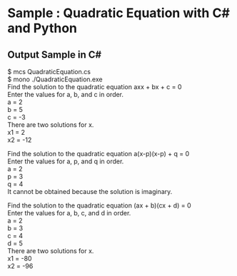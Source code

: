 # Sample : Quadratic Equation with C# and Python

## Output Sample in C#

$ mcs QuadraticEquation.cs  
$ mono ./QuadraticEquation.exe  
Find the solution to the quadratic equation axx + bx + c = 0  
Enter the values for a, b, and c in order.  
a = 2  
b = 5  
c = -3  
There are two solutions for x.  
x1 = 2  
x2 = -12  

Find the solution to the quadratic equation a(x-p)(x-p) + q = 0  
Enter the values for a, p, and q in order.  
a = 2  
p = 3  
q = 4  
It cannot be obtained because the solution is imaginary.  

Find the solution to the quadratic equation (ax + b)(cx + d) = 0  
Enter the values for a, b, c, and d in order.  
a = 2  
b = 3  
c = 4  
d = 5  
There are two solutions for x.  
x1 = -80  
x2 = -96  
